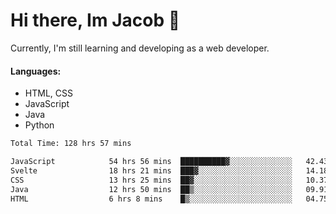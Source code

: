 # Hi there, Im Jacob 👋
Currently, I'm still learning and developing as a web developer.

#### Languages:
- HTML, CSS
- JavaScript
- Java
- Python

<!--START_SECTION:waka-->

```txt
Total Time: 128 hrs 57 mins

JavaScript            54 hrs 56 mins  ██████████▓░░░░░░░░░░░░░░   42.43 %
Svelte                18 hrs 21 mins  ███▓░░░░░░░░░░░░░░░░░░░░░   14.18 %
CSS                   13 hrs 25 mins  ██▓░░░░░░░░░░░░░░░░░░░░░░   10.37 %
Java                  12 hrs 50 mins  ██▒░░░░░░░░░░░░░░░░░░░░░░   09.91 %
HTML                  6 hrs 8 mins    █▒░░░░░░░░░░░░░░░░░░░░░░░   04.75 %
```

<!--END_SECTION:waka-->
